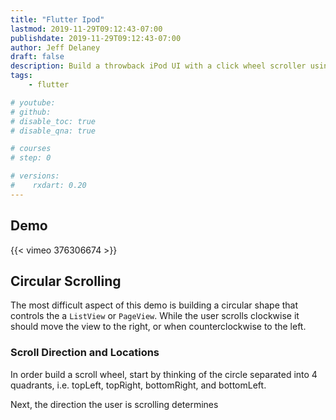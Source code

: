 ```yaml
---
title: "Flutter Ipod"
lastmod: 2019-11-29T09:12:43-07:00
publishdate: 2019-11-29T09:12:43-07:00
author: Jeff Delaney
draft: false
description: Build a throwback iPod UI with a click wheel scroller using Flutter.
tags: 
    - flutter

# youtube: 
# github: 
# disable_toc: true
# disable_qna: true

# courses
# step: 0

# versions:
#    rxdart: 0.20
---
```


## Demo

{{< vimeo 376306674 >}}

## Circular Scrolling

The most difficult aspect of this demo is building a circular shape that controls the a `ListView` or `PageView`. While the user scrolls clockwise it should move the view to the right, or when counterclockwise to the left. 

### Scroll Direction and Locations

In order build a scroll wheel, start by thinking of the circle separated into 4 quadrants, i.e. topLeft, topRight, bottomRight, and bottomLeft. 

Next, the direction the user is scrolling determines